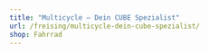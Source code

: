 ```yaml
---
title: "Multicycle – Dein CUBE Spezialist"
url: /freising/multicycle-dein-cube-spezialist/
shop: Fahrrad
---
```

